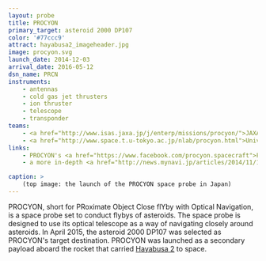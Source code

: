 ```yaml
---
layout: probe
title: PROCYON
primary_target: asteroid 2000 DP107
color: '#77ccc9'
attract: hayabusa2_imageheader.jpg
image: procyon.svg
launch_date: 2014-12-03
arrival_date: 2016-05-12
dsn_name: PRCN
instruments:
    - antennas
    - cold gas jet thrusters
    - ion thruster
    - telescope
    - transponder
teams:
    - <a href="http://www.isas.jaxa.jp/j/enterp/missions/procyon/">JAXA / ISAS</a>
    - <a href="http://www.space.t.u-tokyo.ac.jp/nlab/procyon.html">University of Tokyo</a>
links:
    - PROCYON's <a href="https://www.facebook.com/procyon.spacecraft">Facebook</a> page
    - a more in-depth <a href="http://news.mynavi.jp/articles/2014/11/13/procyon/">introduction</a> to PROCYON

caption: >
    (top image: the launch of the PROCYON space probe in Japan)
---
```

PROCYON, short for PRoximate Object Close flYby with Optical Navigation, is a space probe set to conduct flybys of asteroids. The space probe is designed to use its optical telescope as a way of navigating closely around asteroids. In April 2015, the asteroid 2000 DP107 was selected as PROCYON's target destination. PROCYON was launched as a secondary payload aboard the rocket that carried <a href="/hayabusa2/">Hayabusa 2</a> to space.



